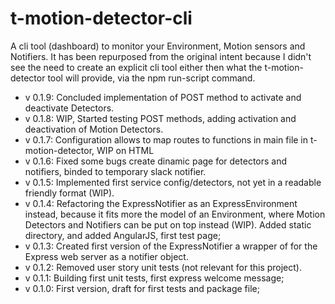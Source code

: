 # t-motion-detector-cli
A cli tool (dashboard) to monitor your Environment, Motion sensors and Notifiers.
It has been repurposed from the original intent because I didn't see the need to
create an explicit cli tool either then what the t-motion-detector tool will
provide, via the npm run-script command.

* v 0.1.9: Concluded implementation of POST method to activate and deactivate Detectors.
* v 0.1.8: WIP, Started testing POST methods, adding activation and deactivation of Motion Detectors.
* v 0.1.7: Configuration allows to map routes to functions in main file in t-motion-detector, WIP on HTML  
* v 0.1.6: Fixed some bugs create dinamic page for detectors and notifiers, binded to temporary slack notifier.  
* v 0.1.5: Implemented first service config/detectors, not yet in a readable friendly format (WIP).  
* v 0.1.4: Refactoring the ExpressNotifier as an ExpressEnvironment instead, because it fits more the model of an Environment, where Motion Detectors and Notifiers can be put on top instead (WIP).
Added static directory, and added AngularJS, first test page;  
* v 0.1.3: Created first version of the ExpressNotifier a wrapper of for the Express web server as a notifier object.  
* v 0.1.2: Removed user story unit tests  (not relevant for this project).  
* v 0.1.1: Building first unit tests, first express welcome message;  
* v 0.1.0: First version, draft for first tests and package file;  